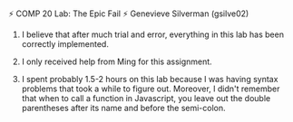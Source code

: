 :zap: COMP 20 Lab: The Epic Fail :zap:
Genevieve Silverman (gsilve02)

1. I believe that after much trial and error, everything in this
   lab has been correctly implemented.

2. I only received help from Ming for this assignment.

3. I spent probably 1.5-2 hours on this lab because I was having 
   syntax problems that took a while to figure out. Moreover,
   I didn't remember that when to call a function in Javascript, you
   leave out the double parentheses after its name and before the 
   semi-colon.